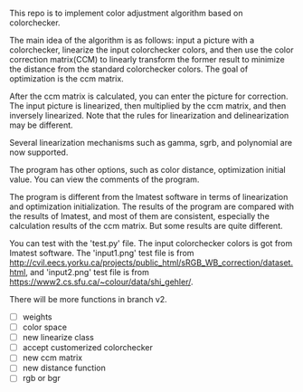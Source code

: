 This repo is to implement color adjustment algorithm based on colorchecker.

The main idea of the algorithm is as follows: input a picture with a colorchecker, linearize the input colorchecker colors, and then use the color correction matrix(CCM) to linearly transform the former result to minimize the distance from the standard colorchecker colors. The goal of optimization is the ccm matrix.

After the ccm matrix is calculated, you can enter the picture for correction. The input picture is linearized, then multiplied by the ccm matrix, and then inversely linearized. Note that the rules for linearization and delinearization may be different.

Several linearization mechanisms such as gamma, sgrb, and polynomial are now supported.

The program has other options, such as color distance, optimization initial value. You can view the comments of the program.

The program is different from the Imatest software in terms of linearization and optimization initialization. The results of the program are compared with the results of Imatest, and most of them are consistent, especially the calculation results of the ccm matrix. But some results are quite different.

You can test with the 'test.py' file. The input colorchecker colors is got from Imatest software. The 'input1.png' test file is from http://cvil.eecs.yorku.ca/projects/public_html/sRGB_WB_correction/dataset.html, and 'input2.png' test file is from https://www2.cs.sfu.ca/~colour/data/shi_gehler/. 

There will be more functions in branch v2.

- [ ] weights
- [ ] color space
- [ ] new linearize class
- [ ] accept customerized colorchecker
- [ ] new ccm matrix
- [ ] new distance function
- [ ] rgb or bgr